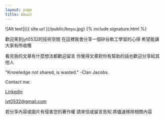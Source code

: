 ```yaml
---
layout: page
title: About
---
```

![Alt text]({{ site.url }}/public/boyu.jpg)
{% include signature.html %}

歡迎來到jyt0532的技術空間 在這裡我會分享一個矽谷軟工學習的心得 希望能讓大家有所收穫

看完我的文章有什麼想法都歡迎留言 
你覺得文章對你有幫助的話也歡迎分享給其他人

"Knowledge not shared, is wasted." -Clan Jacobs.


Contact me:

[Linkedin](https://www.linkedin.com/in/boyuchiang/)

[jyt0532@gmail.com](mailto:jyt0532@gmail.com)



若分享內容或圖片有侵害您的著作權 請來信或留言告知 將儘速移除相關內容
